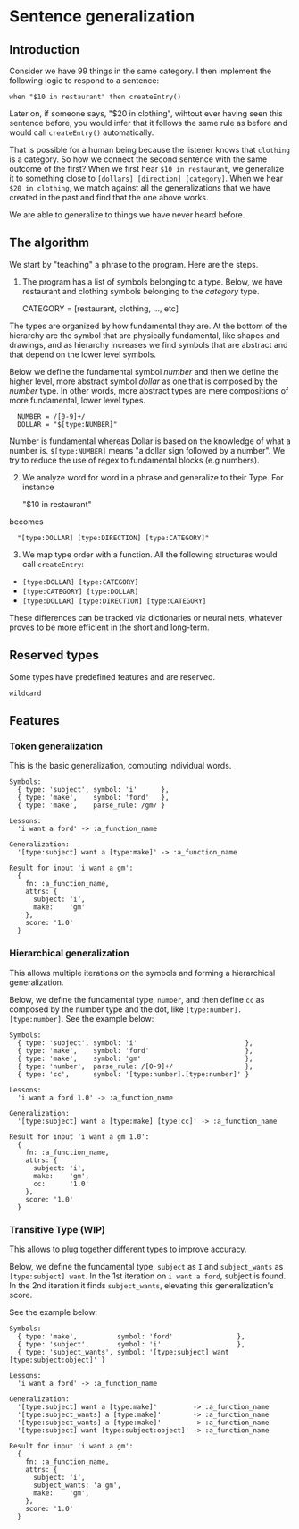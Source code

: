 # Sentence generalization 

## Introduction

Consider we have 99 things in the same category. I then implement the following
logic to respond to a sentence:

    when "$10 in restaurant" then createEntry()

Later on, if someone says, "$20 in clothing", wihtout ever having seen this
sentence before, you would infer that it follows the same rule as before and
would call `createEntry()` automatically.

That is possible for a human being because the listener knows that `clothing`
is a category. So how we connect the second sentence with the same outcome of
the first? When we first hear `$10 in restaurant`, we generalize it to
something close to `[dollars] [direction] [category]`. When we hear
`$20 in clothing`, we match against all the generalizations that we have created
in the past and find that the one above works.

We are able to generalize to things we have never heard before.

## The algorithm

We start by "teaching" a phrase to the program. Here are the steps.

1. The program has a list of symbols belonging to a type. Below, we have
restaurant and clothing symbols belonging to the _category_ type.


      CATEGORY = [restaurant, clothing, ..., etc]

  The types are organized by how fundamental they are. At the bottom of the
  hierarchy are the symbol that are physically fundamental, like shapes and
  drawings, and as hierarchy increases we find symbols that are abstract and
  that depend on the lower level symbols.

  Below we define the fundamental symbol _number_ and then we define the higher
  level, more abstract symbol _dollar_ as one that is composed by the
  _number_ type. In other words, more abstract types are mere compositions of
  more fundamental, lower level types.

      NUMBER = /[0-9]+/
      DOLLAR = "$[type:NUMBER]"

  Number is fundamental whereas Dollar is based on the knowledge of what a
  number is. `$[type:NUMBER]` means "a dollar sign followed by a number". We try
  to reduce the use of regex to fundamental blocks (e.g numbers).

2. We analyze word for word in a phrase and generalize to their Type. For
   instance

      "$10 in restaurant"

  becomes

      "[type:DOLLAR] [type:DIRECTION] [type:CATEGORY]"

3. We map type order with a function. All the following structures would call
   `createEntry`:

  * `[type:DOLLAR] [type:CATEGORY]`
  * `[type:CATEGORY] [type:DOLLAR]`
  * `[type:DOLLAR] [type:DIRECTION] [type:CATEGORY]`

  These differences can be tracked via dictionaries or neural nets, whatever
  proves to be more efficient in the short and long-term.

## Reserved types

Some types have predefined features and are reserved.

    wildcard

## Features

### Token generalization

This is the basic generalization, computing individual words.

    Symbols:
      { type: 'subject', symbol: 'i'      },
      { type: 'make',    symbol: 'ford'   },
      { type: 'make',    parse_rule: /gm/ }

    Lessons:
      'i want a ford' -> :a_function_name

    Generalization:
      '[type:subject] want a [type:make]' -> :a_function_name

    Result for input 'i want a gm':
      {
        fn: :a_function_name,
        attrs: {
          subject: 'i',
          make:    'gm'
        },
        score: '1.0'
      }

### Hierarchical generalization

This allows multiple iterations on the symbols and forming a hierarchical
generalization.

Below, we define the fundamental type, `number`,  and then define `cc` as
composed by the number type and the dot, like `[type:number].[type:number]`.
See the example below:

    Symbols:
      { type: 'subject', symbol: 'i'                           },
      { type: 'make',    symbol: 'ford'                        },
      { type: 'make',    symbol: 'gm'                          },
      { type: 'number',  parse_rule: /[0-9]+/                  },
      { type: 'cc',      symbol: '[type:number].[type:number]' }

    Lessons:
      'i want a ford 1.0' -> :a_function_name

    Generalization:
      '[type:subject] want a [type:make] [type:cc]' -> :a_function_name

    Result for input 'i want a gm 1.0':
      {
        fn: :a_function_name,
        attrs: {
          subject: 'i',
          make:    'gm',
          cc:      '1.0'
        },
        score: '1.0'
      }

### Transitive Type (WIP)

This allows to plug together different types to improve accuracy.

Below, we define the fundamental type, `subject` as `I` and `subject_wants` as
`[type:subject] want`. In the 1st iteration on `i want a ford`, subject is
found. In the 2nd iteration it finds `subject_wants`, elevating this
generalization's score.

See the example below:

    Symbols:
      { type: 'make',          symbol: 'ford'                },
      { type: 'subject',       symbol: 'i'                   },
      { type: 'subject_wants', symbol: '[type:subject] want [type:subject:object]' }

    Lessons:
      'i want a ford' -> :a_function_name

    Generalization:
      '[type:subject] want a [type:make]'         -> :a_function_name
      '[type:subject_wants] a [type:make]'        -> :a_function_name
      '[type:subject_wants] a [type:make]'        -> :a_function_name
      '[type:subject] want [type:subject:object]' -> :a_function_name

    Result for input 'i want a gm':
      {
        fn: :a_function_name,
        attrs: {
          subject: 'i',
          subject_wants: 'a gm',
          make:    'gm',
        },
        score: '1.0'
      }
